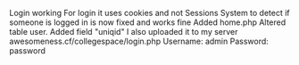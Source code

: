 Login working
For login it uses cookies and not Sessions
System to detect if someone is logged in is now fixed and works fine
Added home.php
Altered table user. Added field "uniqid"
I also uploaded it to my server awesomeness.cf/collegespace/login.php
Username: admin
Password: password 

